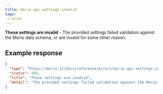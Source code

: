 ```yaml
---
title: morio.api.settings.invalid
tags:
 - error
---
```



<!-- MORIO_AUTO_GENERATED_CONTENT_STARTS - Manual changes made below will be overwritten -->
__These settings are invalid__ - The provided settings failed validation against the Morio data schema, or are invalid for some other reason.
<!-- MORIO_AUTO_GENERATED_CONTENT_ENDS - Manual changes made above will be overwritten -->


<!-- MORIO_AUTO_GENERATED_CONTENT_STARTS - Manual changes made below will be overwritten -->
## Example response

```json
{
  "type": "https://morio.it/docs/reference/errors/morio.api.settings.invalid",
  "status": 400,
  "title": "These settings are invalid",
  "detail": "The provided settings failed validation against the Morio data schema, or are invalid for some other reason."
}
```
<!-- MORIO_AUTO_GENERATED_CONTENT_ENDS - Manual changes made above will be overwritten -->
